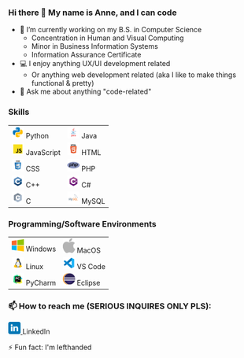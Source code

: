 ### Hi there 👋 My name is Anne, and I can code

- 🔭 I’m currently working on my B.S. in Computer Science
  - Concentration in Human and Visual Computing
  - Minor in Business Information Systems
  - Information Assurance Certificate
- 💻 I enjoy anything UX/UI development related
  - Or anything web development related (aka I like to make things functional & pretty)
- 💬 Ask me about anything "code-related"

### Skills

<table>
  <tr>
    <td><img src="https://github.com/AnneH20/AnneH20/blob/main/Images/python.svg" width="25"> Python</td>
    <td><img src="https://github.com/AnneH20/AnneH20/blob/main/Images/java.svg" width="25"> Java</td>
  </tr>
  <tr>
    <td><img src="https://github.com/AnneH20/AnneH20/blob/main/Images/javascript.svg" width="25"> JavaScript</td>
    <td><img src="https://github.com/AnneH20/AnneH20/blob/main/Images/html.svg" width="25"> HTML</td>
  </tr>
  <tr>
    <td><img src="https://github.com/AnneH20/AnneH20/blob/main/Images/css.svg" width="25"> CSS</td>
    <td><img src="https://github.com/AnneH20/AnneH20/blob/main/Images/php.png" width="25"> PHP</td>
  </tr>
  <tr>
    <td><img src="https://github.com/AnneH20/AnneH20/blob/main/Images/c%2B%2B.svg" width="25"> C++</td>
    <td><img src="https://github.com/AnneH20/AnneH20/blob/main/Images/c%23.svg" width="25"> C#</td>
  </tr>
  <tr>
    <td><img src="https://github.com/AnneH20/AnneH20/blob/main/Images/c.svg" width="25"> C</td>
    <td><img src="https://github.com/AnneH20/AnneH20/blob/main/Images/mysql.svg" width="25"> MySQL</td>
  </tr>
</table>


### Programming/Software Environments

<table>
  <tr>
    <td><img src="https://github.com/AnneH20/AnneH20/blob/main/Images/windows.png" width="25"> Windows</td>
    <td><img src="https://github.com/AnneH20/AnneH20/blob/main/Images/apple.png" width="25"> MacOS</td>
  </tr>
  <tr>
    <td><img src="https://github.com/AnneH20/AnneH20/blob/main/Images/linux.png" width="25"> Linux</td>
    <td><img src="https://github.com/AnneH20/AnneH20/blob/main/Images/vscode.svg" width="25"> VS Code</td>
  </tr>
  <tr>
    <td><img src="https://github.com/AnneH20/AnneH20/blob/main/Images/pycharm.svg" width="25"> PyCharm</td>
    <td><img src="https://github.com/AnneH20/AnneH20/blob/main/Images/eclipse.png" width="25"> Eclipse</td>
  </tr>
</table>

### 📫 How to reach me **(SERIOUS INQUIRES ONLY PLS)**:

<a href="https://www.linkedin.com/in/anne-h-501b9b260/"> <img src="https://github.com/AnneH20/AnneH20/blob/main/Images/linkedin.svg" width="25"/> </a> LinkedIn

⚡ Fun fact: I'm lefthanded
